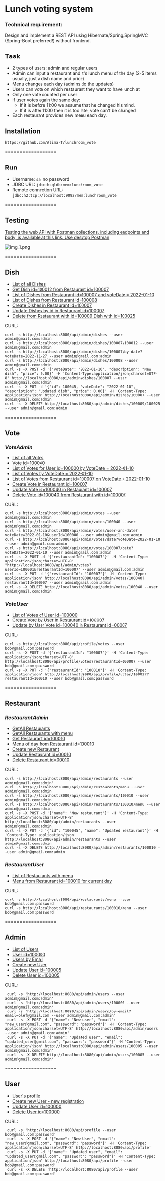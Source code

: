 # Lunch voting system

### Technical requirement:

Design and implement a REST API using Hibernate/Spring/SpringMVC (Spring-Boot preferred!) without frontend.

## Task

- 2 types of users: admin and regular users
- Admin can input a restaurant and it's lunch menu of the day (2-5 items usually, just a dish name and price)
- Menu changes each day (admins do the updates)
- Users can vote on which restaurant they want to have lunch at
- Only one vote counted per user
- If user votes again the same day:
    * If it is before 11:00 we assume that he changed his mind.
    * If it is after 11:00 then it is too late, vote can't be changed
- Each restaurant provides new menu each day.

## Installation

    https://github.com/Alima-T/lunchroom_vote

==================

## Run

- Username: `sa`, no password
- JDBC URL: `jdbc:hsqldb:mem:lunchroom_vote`
- Remote connection URL: `jdbc:h2:tcp://localhost:9092/mem:lunchroom_vote`

==================

## Testing

<a href=https://postman.com/okhapka/workspace/lunchroom-vote>Testing the web API with Postman collections, including
endpoints and body, is available at this link. Use desktop Postman</a>

![img_1.png](img_1.png)

==================

## Dish

- <a href="http://localhost:8080/api/admin/dishes">List of all Dishes</a>
- <a href="http://localhost:8080/api/admin/dishes/100007/100012">Get Dish id=100012 from Restaurant id=100007</a>
- <a href="http://localhost:8080/api/admin/dishes/100007/by-date?voteDate=2022-01-10">List of Dishes from Restaurant
  id=100007 and voteDate = 2022-01-10</a>
- <a href="http://localhost:8080/api/admin/dishes/100008">List of Dishes from Restaurant id=100008</a>
- <a href="http://localhost:8080/api/admin/dishes/100007">Create Dishes in Restaurant id=100007</a>
- <a href="http://localhost:8080/api/admin/dishes/100007">Update Dishes by id in Restaurant id=100007</a>
- <a href="http://localhost:8080/api/admin/dishes/100009/100025">Delete from Restaurant with id=100009 Dish with
  id=100025</a>

CURL:

    curl -s http://localhost:8080/api/admin/dishes --user admin@gmail.com:admin
    curl -s http://localhost:8080/api/admin/dishes/100007/100012 --user admin@gmail.com:admin
    curl -s http://localhost:8080/api/admin/dishes/100007/by-date?voteDate=2022-11-27 --user admin@gmail.com:admin
    curl -s http://localhost:8080/api/admin/dishes/100008 --user admin@gmail.com:admin
    curl -s -X POST -d '{"voteDate": "2022-01-10", "description": "New dish", "price": 0.00}' -H 'Content-Type:application/json;charset=UTF-8' http://localhost:8080/api/admin/dishes/100007 --user admin@gmail.com:admin
    curl -s -X PUT -d '{"id": 100045, "voteDate": "2022-01-10", "description": "Updated dish", "price": 0.00}' -H 'Content-Type: application/json' http://localhost:8080/api/admin/dishes/100007 --user admin@gmail.com:admin
    curl -s -X DELETE http://localhost:8080/api/admin/dishes/100009/100025 --user admin@gmail.com:admin

==================

## Vote

### ***VoteAdmin***

- <a href="http://localhost:8080/api/admin/votes">List of all Votes</a>
- <a href="http://localhost:8080/api/admin/votes/100040">Vote id=100040</a>
- <a href="http://localhost:8080/api/admin/votes/user-and-date?voteDate=2022-01-10&userId=100000">List of Votes for User
  id=100000 by VoteDate = 2022-01-10</a>
- <a href="http://localhost:8080/api/admin/votes/date?voteDate=2022-01-10">List of Votes by VoteDate = 2022-01-10</a>
- <a href="http://localhost:8080/api/admin/votes/100007/date?voteDate=2022-01-10">List of Votes from Restaurant
  id=100007 on VoteDate = 2022-01-10</a>
- <a href="http://localhost:8080/api/admin/votes?userId=100006&restaurantId=100007">Create Vote in Restaurant
  id=100007</a>
- <a href="http://localhost:8080/api/admin/votes/100040?restaurantId=100007">Update Vote id=100040 in Restaurant
  id=100007</a>
- <a href="http://localhost:8080/api/admin/votes/100040?restaurantId=100007">Delete Vote id=100040 from Restaurant with
  id=100007</a>

CURL:

    curl -s http://localhost:8080/api/admin/votes --user admin@gmail.com:admin
    curl -s http://localhost:8080/api/admin/votes/100040 --user admin@gmail.com:admin
    curl -s http://localhost:8080/api/admin/votes/user-and-date?voteDate=2022-01-10&userId=100000 --user admin@gmail.com:admin
    curl -s http://localhost:8080/api/admin/votes/date?voteDate=2022-01-10 --user admin@gmail.com:admin
    curl -s http://localhost:8080/api/admin/votes/100007/date?voteDate=2022-01-10 --user admin@gmail.com:admin
    curl -s -X POST -d '{"restaurantId": "100007"}' -H 'Content-Type: application/json;charset=UTF-8' "http://localhost:8080/api/admin/votes?userId=100001&restaurantId=100007" --user admin@gmail.com:admin
    curl -s -X PUT -d '{"restaurantId": "100007"}' -H 'Content-Type: application/json' http://localhost:8080/api/admin/votes/100040?restaurantId=100007 --user admin@gmail.com:admin
    curl -s -X DELETE http://localhost:8080/api/admin/votes/100040 --user admin@gmail.com:admin

### ***VoteUser***

- <a href="http://localhost:8080/api/profile/votes">List of Votes of User id=100000</a>
- <a href="http://localhost:8080/api/profile/votes?restaurantId=100007">Create Vote by User in Restaurant id=100007</a>
- <a href="http://localhost:8080/api/profile/votes/100040?restaurantId=100007">Update by User Vote id=100040 in
  Restaurant id=00007</a>

CURL:

    curl -s http://localhost:8080/api/profile/votes --user bob@gmail.com:password
    curl -s -X POST -d '{"restaurantId": "100007"}' -H 'Content-Type: application/json;charset=UTF-8' http://localhost:8080/api/profile/votes?restaurantId=100007 --user bob@gmail.com:password
    curl -s -X PUT -d '{"restaurantId": "100010"}' -H 'Content-Type: application/json' http://localhost:8080/api/profile/votes/100037?restaurantId=100010 --user bob@gmail.com:password

==================

## Restaurant

### ***RestaurantAdmin***

- <a href="http://localhost:8080/api/admin/restaurants">GetAll Restaurants</a>
- <a href="http://localhost:8080/api/admin/restaurants/menu">GetAll Restaurants with menu</a>
- <a href="http://localhost:8080/api/admin/restaurants/100010">Get Restaurant id=100010</a>
- <a href="http://localhost:8080/api/admin//restaurants/100010/menu ">Menu of day from Restaurant id=100010</a>
- <a href="http://localhost:8080/api/admin/restaurants">Create new Restaurant</a>
- <a href="http://localhost:8080/api/admin/restaurants/100010">Update Restaurant id=00010</a>
- <a href="http://localhost:8080/api/admin/restaurants/100010">Delete Restaurant id=00010</a>

CURL:

    curl -s http://localhost:8080/api/admin/restaurants --user admin@gmail.com:admin'
    curl -s http://localhost:8080/api/admin/restaurants/menu --user admin@gmail.com:admin
    curl -s http://localhost:8080/api/admin/restaurants/100010 --user admin@gmail.com:admin
    curl -s http://localhost:8080/api/admin/restaurants/100010/menu --user admin@gmail.com:admin
    curl -s -X POST -d '{"name": "New restaurant"}' -H 'Content-Type: application/json;charset=UTF-8' http://localhost:8080/api/admin/restaurants --user admin@gmail.com:admin
    curl -s -X PUT -d '{"id": "100045", "name": "Updated restaurant"}' -H 'Content-Type: application/json' http://localhost:8080/api/admin/restaurants --user admin@gmail.com:admin
    curl -s -X DELETE http://localhost:8080/api/admin/restaurants/100010 --user admin@gmail.com:admin

### ***RestaurantUser***

- <a href="http://localhost:8080/api/restaurants/menu">List of Restaurants with menu</a>
- <a href="http://localhost:8080/api/restaurants/100010/menu">Menu from Restaurant id=100010 for current day</a>

CURL:

    curl -s http://localhost:8080/api/restaurants/menu --user bob@gmail.com:password
    curl -s http://localhost:8080/api/restaurants/100010/menu --user bob@gmail.com:password

==================

## Admin

- <a href="http://localhost:8080/api/admin/users">List of Users</a>
- <a href="http://localhost:8080/api/admin/users/100000">User id=100000 </a>
- <a href="http://localhost:8080/api/admin/users/by-email?email=olef@gmail.com">Users by Email</a>
- <a href="http://localhost:8080/api/admin/users">Create new User</a>
- <a href="http://localhost:8080/api/admin/users/100005">Update User id=100005</a>
- <a href="http://localhost:8080/api/admin/users/100005">Delete User id=100005 </a>

CURL:

     curl -s 'http://localhost:8080/api/admin/users --user admin@gmail.com:admin'
     curl -s 'http://localhost:8080/api/admin/users/100000 --user admin@gmail.com:admin'
     curl -s 'http://localhost:8080/api/admin/users/by-email?email=olef@gmail.com --user admin@gmail.com:admin'
     curl -s -X POST -d '{"name": "New user", "email": "new_user@gmail.com", "password": "password"}' -H 'Content-Type: application/json;charset=UTF-8' http://localhost:8080/api/admin/users --user admin@gmail.com:admin'
     curl -s -X PUT -d '{"name": "Updated user", "email": "updated_user@gmail.com", "password": "password"}' -H 'Content-Type: application/json' http://localhost:8080/api/admin/users/100005 --user admin@gmail.com:admin'
     curl -s -X DELETE http://localhost:8080/api/admin/users/100005 --user admin@gmail.com:admin'

==================

## User

- <a href="http://localhost:8080/api/profile">User's profile</a>
- <a href="http://localhost:8080/api/profile">Create new User - new registration</a>
- <a href="http://localhost:8080/api/profile/100000">Update User id=100000 </a>
- <a href="http://localhost:8080/api/profile/100000">Delete User id=100000 </a>

CURL:

     curl -s 'http://localhost:8080/api/profile --user bob@gmail.com:password'
     curl -s -X POST -d '{"name": "New User", "email": "new_user@gmail.com", "password": "password"}' -H 'Content-Type: application/json;charset=UTF-8' http://localhost:8080/api/profile'
     curl -s -X PUT -d '{"name": "Updated user", "email": "updated_user@gmail.com", "password": "password"}' -H 'Content-Type: application/json' http://localhost:8080/api/profile --user bob@gmail.com:password'
     curl -s -X DELETE 'http://localhost:8080/api/profile --user bob@gmail.com:password'
